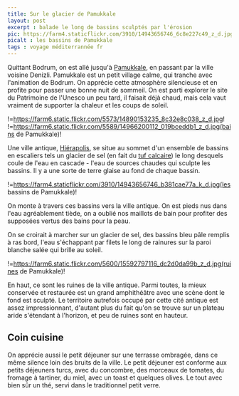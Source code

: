 ```yaml
---
title: Sur le glacier de Pamukkale
layout: post
excerpt : balade le long de bassins sculptés par l'érosion
pic: https://farm4.staticflickr.com/3910/14943656746_6c8e227c49_z_d.jpg
picalt : les bassins de Pamukkale
tags : voyage méditerrannée fr
---
```


Quittant Bodrum, on est allé jusqu'à [Pamukkale], en passant par la ville voisine Denizli. Pamukkale est un petit village calme, qui tranche avec l'animation de Bodrum. On apprécie cette atmosphère silencieuse et en profite pour passer une bonne nuit de sommeil.
On est parti explorer le site du Patrimoine de l'Unesco un peu tard, il faisait déjà chaud, mais cela vaut vraiment de supporter la chaleur et les coups de soleil.

!=https://farm6.static.flickr.com/5573/14890153235_8c32e8c038_z_d.jpg! !=https://farm6.static.flickr.com/5589/14966200112_019bceddb1_z_d.jpg(bains de Pamukkale)!

Une ville antique, [Hiérapolis][hierapolis], se situe au sommet d'un ensemble de bassins en escaliers tels un glacier de sel (en fait du [tuf calcaire][tuf]) le long desquels coule de l'eau en cascade - l'eau de sources chaudes qui sculpte les bassins. Il y a une sorte de terre glaise au fond de chaque bassin.

!=https://farm4.staticflickr.com/3910/14943656746_b381cae77a_k_d.jpg(les bassins de Pamukkale)!

On monte à travers ces bassins vers la ville antique. On est pieds nus dans l'eau agréablement tiède, on a oublié nos maillots de bain pour profiter des supposées vertus des bains pour la peau.

On se croirait à marcher sur un glacier de sel, des bassins bleu pâle remplis à ras bord, l'eau s'échappant par filets le long de rainures sur la paroi blanche salée qui brille au soleil.

!=https://farm6.static.flickr.com/5600/15592797116_dc2d0da99b_z_d.jpg(ruines de Pamukkale)!

En haut, ce sont les ruines de la ville antique. Parmi toutes, la mieux conservée et restaurée est un grand amphithéâtre avec une scène dont le fond est sculpté. Le territoire autrefois occupé par cette cité antique est assez impressionnant, d'autant plus du fait qu'on se trouve sur un plateau aride s'étendant à l'horizon, et peu de ruines sont en hauteur.

## Coin cuisine

On apprécie aussi le petit déjeuner sur une terrasse ombragée, dans ce même silence loin des bruits de la ville. Le petit déjeuner est conforme aux petits déjeuners turcs, avec du concombre, des morceaux de tomates, du fromage à tartiner, du miel, avec un toast et quelques olives. Le tout avec bien sûr un thé, servi dans le traditionnel petit verre.

[Pamukkale]: http://fr.wikipedia.org/wiki/Pamukkale "le 'château de coton', tufière formée par des sources d'eau chaude, est un site du Patrimoine mondial de l'UNESCO"
[hierapolis]: http://fr.wikipedia.org/wiki/Hi%C3%A9rapolis "Cité antique, station thermale située sur la colline de Pamukkale"
[tuf]: http://fr.wikipedia.org/wiki/Travertin "Le travertin est une roche calcaire blanche"
